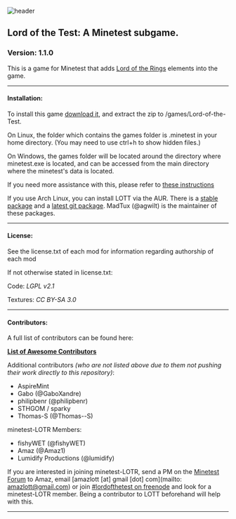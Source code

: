 ![header](https://raw.githubusercontent.com/minetest-LOTT/Lord-of-the-Test/master/menu/header.png)
## Lord of the Test: A Minetest subgame.
### Version: 1.1.0

This is a game for Minetest that adds [Lord of the Rings](https://en.wikipedia.org/wiki/The_Lord_of_the_Rings) elements into the game.

-----------------------------------------------------------------------------------------------

#### Installation:

To install this game [download it](../../archive/v1.1.0.zip), and extract the zip to <your minetest folder>/games/Lord-of-the-Test.

On Linux, the folder which contains the games folder is .minetest in your home directory. (You may need to use ctrl+h to show hidden files.)

On Windows, the games folder will be located around the directory where minetest.exe is located, and can be accessed from the main directory where the minetest's data is located.

If you need more assistance with this, please refer to [these instructions](http://wiki.minetest.net/Subgame#Installing_subgames)


If you use Arch Linux, you can install LOTT via the AUR. There is a [stable package](https://aur.archlinux.org/packages/minetest-lott/) and a [latest git package](https://aur.archlinux.org/packages/minetest-lott-git/).
MadTux (@agwilt) is the maintainer of these packages.

-----------------------------------------------------------------------------------------------

#### License:

See the license.txt of each mod for information regarding authorship of each mod


If not otherwise stated in license.txt:

Code: *LGPL v2.1*

Textures: *CC BY-SA 3.0*

-----------------------------------------------------------------------------------------------

#### Contributors:

A full list of contributors can be found here:

[**List of Awesome Contributors**](https://github.com/minetest-LOTR/Lord-of-the-Test/graphs/contributors)

Additional contributors *(who are not listed above due to them not pushing their work directly to this repository)*:

- AspireMint
- Gabo (@GaboXandre)
- philipbenr (@philipbenr)
- STHGOM / sparky
- Thomas-S (@Thomas--S)

minetest-LOTR Members:
- fishyWET (@fishyWET)
- Amaz (@Amaz1)
- Lumidify Productions (@lumidify)

If you are interested in joining minetest-LOTR, send a PM on the [Minetest Forum](https://forum.minetest.net/index.php) to Amaz, email [amazlott [at] gmail [dot] com](mailto: amazlott@gmail.com) or join [#lordofthetest on freenode](http://webchat.freenode.net/?channels=#lordofthetest) and look for a minetest-LOTR member. Being a contributor to LOTT beforehand will help with this.

-----------------------------------------------------------------------------------------------
